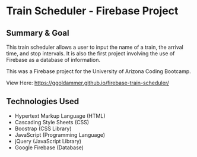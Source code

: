 # Train Scheduler - Firebase Project

## Summary & Goal

This train scheduler allows a user to input the name of a train, the arrival time, and stop intervals. It is also the first project involving the use of Firebase as a database of information.

This was a Firebase project for the University of Arizona Coding Bootcamp.

View Here: https://ggoldammer.github.io/firebase-train-scheduler/

## Technologies Used

- Hypertext Markup Language (HTML)
- Cascading Style Sheets (CSS)
- Boostrap (CSS Library)
- JavaScript (Programming Language)
- jQuery (JavaScript Library)
- Google Firebase (Database)
